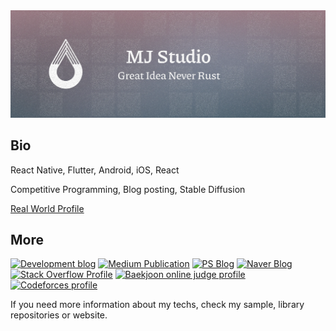 <img width="876" alt="MJStudio_horizontal" src="https://raw.githubusercontent.com/mym0404/image-archive/master/202405101444875.webp">

<h2><b>Bio</b></h2>

React Native, Flutter, Android, iOS, React

Competitive Programming, Blog posting, Stable Diffusion

[Real World Profile](https://namu.wiki/w/%EB%AC%B8%EB%AA%85%EC%A3%BC)

<h2><b>More</b></h2>

[![Development blog](https://img.shields.io/badge/Website-0A0A0A?style=for-the-badge&logo=dev.to&logoColor=white)](https://www.mjstudio.net/)
[![Medium Publication](https://img.shields.io/badge/Medium-12100E?style=for-the-badge&logo=medium&logoColor=white)](https://medium.com/@mym0404)
[![PS Blog](https://img.shields.io/badge/-PS%20BLOG-12100E?style=for-the-badge&logo=c++&logoColor=white)](https://ps.mjstudio.net/)
[![Naver Blog](https://img.shields.io/badge/Naver-03C75A?style=for-the-badge&logo=naver&logoColor=white)](https://blog.naver.com/mym0404)
[![Stack Overflow Profile](https://img.shields.io/badge/-Stackoverflow-FE7A16?style=for-the-badge&logo=stack-overflow&logoColor=white)](https://stackoverflow.com/users/10199138/mj-studio)
[![Baekjoon online judge profile](https://img.shields.io/badge/BOJ-12100E?style=for-the-badge&logo=c++&logoColor=white)](https://www.acmicpc.net/user/mym0404)
[![Codeforces profile](https://img.shields.io/badge/Codeforces-445f9d?style=for-the-badge&logo=Codeforces&logoColor=white)](https://codeforces.com/profile/mym0404)

If you need more information about my techs, check my sample, library repositories or website.
